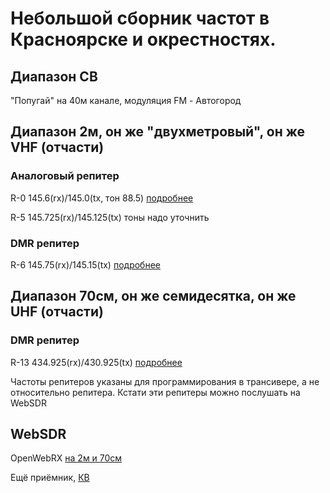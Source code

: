 # Небольшой сборник частот в Красноярске и окрестностях.

## Диапазон CB

"Попугай" на 40м канале, модуляция FM - Автогород

## Диапазон 2м, он же "двухметровый", он же VHF (отчасти)
### Аналоговый репитер
R-0  145.6(rx)/145.0(tx, тон 88.5) [подробнее](https://арк-автогород.рф/)

R-5  145.725(rx)/145.125(tx) тоны надо уточнить
### DMR репитер
R-6  145.75(rx)/145.15(tx) [подробнее](https://brandmeister.network/?page=repeater&id=250006)


## Диапазон 70см, он же семидесятка, он же UHF (отчасти)
### DMR репитер
R-13 434.925(rx)/430.925(tx) [подробнее](https://brandmeister.network/?page=repeater&id=250003)

Частоты репитеров указаны для программирования в трансивере, а не относительно репитера. Кстати эти репитеры можно послушать на WebSDR

## WebSDR
OpenWebRX [на 2м и 70см](http://94.73.222.226:8073/)

Ещё приёмник, [КВ](http://miniwhip.sytes.net:8080/)
